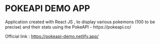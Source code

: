 <h1>POKEAPI DEMO APP</h1>

<p>Application created with React JS , to display various pokemons (100 to be precise) and their stats using the PokeAPI - https://pokeapi.co/</p>

Official link : https://pokeapi-demo.netlify.app/



